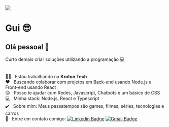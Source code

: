 <img width="auto" src="https://i.imgur.com/Wpoh2dD.jpg">

# Gui :sunglasses:

## Olá pessoal :wave:
Curto demais criar soluções utilizando a programação :computer:

 <br/> 👨‍💻  &nbsp; Estou trabalhando na **Kroton Tech**
 <br/> :heart: &nbsp; Buscando colaborar com projetos em Back-end usando Node.js e Front-end usando React
 <br/> :blush: &nbsp; Posso te ajudar com Redes, Javascript, Chatbots e um básico de CSS
 <br/> :computer: &nbsp; Minha stack: Node.js, React e Typescript
 <br/> :heavy_check_mark:  &nbsp; Sobre mim: Meus passatempos são games, filmes, séries, tecnologias e carros 
 <br/> 🤙 &nbsp; Entre em contato comigo: [![Linkedin Badge](https://img.shields.io/badge/-Guilherme_César-blue?style=flat-square&logo=Linkedin&logoColor=white&link=https://www.linkedin.com/in/ssguicesar/)](https://www.linkedin.com/in/ssguicesar/) 
[![Gmail Badge](https://img.shields.io/badge/-ssguicesar@gmail.com-c14438?style=flat-square&logo=Gmail&logoColor=white&link=mailto:ssguicesar@gmail.com)](mailto:ssguicesar@gmail.com)
